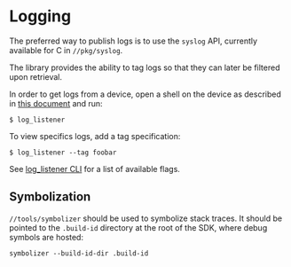 # Logging

The preferred way to publish logs is to use the `syslog` API, currently
available for C in `//pkg/syslog`.

The library provides the ability to tag logs so that they can later be filtered
upon retrieval.

In order to get logs from a device, open a shell on the device as described in
[this document](ssh.md) and run:
```
$ log_listener
```

To view specifics logs, add a tag specification:
```
$ log_listener --tag foobar
```

See [log_listener CLI] for a list of available flags.

## Symbolization

`//tools/symbolizer` should be used to symbolize stack traces. It should be
pointed to the `.build-id` directory at the root of the SDK, where debug symbols
are hosted:

```posix-terminal
symbolizer --build-id-dir .build-id
```

[log_listener CLI]: /reference/diagnostics/consumers/log_listener.md
